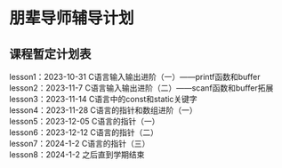 # 朋辈导师辅导计划
## 课程暂定计划表
lesson1：2023-10-31 C语言输入输出进阶（一）——printf函数和buffer<br>
lesson2：2023-11-7 C语言输入输出进阶（二）——scanf函数和buffer拓展<br>
lesson3：2023-11-14 C语言中的const和static关键字 <br>
lesson4：2023-11-28 C语言的指针和数组进阶（一）<br>
lesson5：2023-12-05 C语言的指针（一）<br>
lesson6：2023-12-12 C语言的指针（二）<br>
lesson7：2024-1-2 C语言的指针（三） <br>
lesson8：2024-1-2 之后直到学期结束

